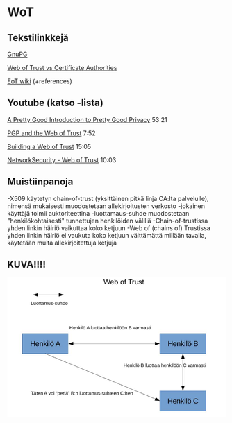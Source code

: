 # WoT

## Tekstilinkkejä

[GnuPG](https://gnupg.org/)

[Web of Trust vs Certificate Authorities](https://andrewgdotcom.wordpress.com/2014/11/13/wot-ca/)

[EoT wiki](https://en.wikipedia.org/wiki/Web_of_trust) (+references)

## Youtube (katso -lista)

[A Pretty Good Introduction to Pretty Good Privacy](https://www.youtube.com/watch?v=Lq-yKJFHJpk) 53:21

[PGP and the Web of Trust](https://www.youtube.com/watch?v=H5-lipH1KwQ) 7:52

[Building a Web of Trust](https://www.youtube.com/watch?v=hxW_SaIN_J4) 15:05

[NetworkSecurity - Web of Trust](https://www.youtube.com/watch?v=btm376sAG_U) 10:03

## Muistiinpanoja

-X509 käytetyn chain-of-trust (yksittäinen pitkä linja CA:lta palvelulle), nimensä mukaisesti muodostetaan 
allekirjoitusten verkosto
-jokainen käyttäjä toimii auktoriteettina
-luottamaus-suhde muodostetaan "henkilökohtaisesti" tunnettujen henkilöiden välillä 
-Chain-of-trustissa yhden linkin häiriö vaikuttaa koko ketjuun
	-Web of (chains of) Trustissa yhden linkin häiriö ei vaukuta koko ketjuun välttämättä millään tavalla,
	käytetään muita allekirjoitettuja ketjuja

## KUVA!!!!

![WoT](https://raw.githubusercontent.com/TatuE/tietoturvanHallinta/master/documents/kuvat/WoT.jpg?token=AdzIIc9cSxiiVBu2IvdguWbHfgvsEZD8ks5b89L0wA%3D%3D)
